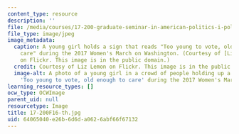 ```yaml
---
content_type: resource
description: ''
file: /media/courses/17-200-graduate-seminar-in-american-politics-i-political-behavior-fall-2016/64065040e26b6d6da0626abf66f67132_17-200F16-th.jpg
file_type: image/jpeg
image_metadata:
  caption: A young girl holds a sign that reads "Too young to vote, old enough to
    care" during the 2017 Women's March on Washington. (Courtesy of [Liz Lemon](https://flic.kr/p/RoazSJ)
    on Flickr. This image is in the public domain.)
  credit: Courtesy of Liz Lemon on Flickr. This image is in the public domain.
  image-alt: A photo of a young girl in a crowd of people holding up a sign that reads
    'Too young to vote, old enough to care' during the 2017 Women's March on Washington.
learning_resource_types: []
ocw_type: OCWImage
parent_uid: null
resourcetype: Image
title: 17-200F16-th.jpg
uid: 64065040-e26b-6d6d-a062-6abf66f67132
---
```

